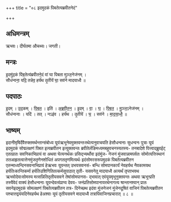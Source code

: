 +++
title = "०८ इदमुदकं पिबतेत्यब्रवीतनेदं"

+++
## अधिमन्त्रम्
ऋभवः। दीर्घतमा औचथ्यः। जगती।

## मन्त्रः
इ॒दमु॑द॒कं पि॑ब॒तेत्य॑ब्रवीतने॒दं वा॑ घा पिबता मुञ्ज॒नेज॑नम् ।  
सौध॑न्वना॒ यदि॒ तन्नेव॒ हर्य॑थ तृ॒तीये॑ घा॒ सव॑ने मादयाध्वै ॥

## पदपाठः
इ॒दम् । उ॒द॒कम् । पि॒ब॒त॒ । इति॑ । अ॒ब्र॒वी॒त॒न॒ । इ॒दम् । वा॒ । घ॒ । पि॒ब॒त॒ । मु॒ञ्ज॒ऽनेज॑नम् ।  
सौध॑न्वनाः । यदि॑ । तत् । नऽइ॑व । हर्य॑थ । तृ॒तीये॑ । घ॒ । सव॑ने । मा॒द॒या॒ध्वै॒ ॥

## भाष्यम्
इदानीमृषिर्देवैरुक्तमर्थन्तान्संबोध्य यूयंऋभूनेवमुक्तवन्तःस्थेत्यनुवाचयति हेसौधन्वनाः सुधन्वनः पुत्राः यूयं इदमुदकं सोद्मलक्षणं पिबत इत्यब्रवीतन इत्युक्तवन्तः ब्रवीतेर्लङिमध्यमबहुवचनस्यतस्य- तनबादेशे पित्त्वाद्ब्रुवईट् एतत्प्रातः सवनिकाभिप्रायं वा अथवा घेत्यनर्थकः प्रसिद्भ्यर्थोवा इदंमुंज- नेजनं मुंजवान्नामपर्वतः सोमोत्पत्तिस्थानं ततआहृतत्वात्तेनमुंजतृणेनशोधितं अपगततृणमित्यर्थः इदंसोमरसरूपमुदकं पिबतेत्यब्रवीतन एतन्माध्यन्दिनसवनाभिप्रायं हेऋभवः यूयन्तत् उभयसवनसं- बन्धि सोमपानकार्यं नेवहर्यथ नैवकामयथ हर्यतिःकान्तिकर्मा हर्यतिउशिगितितत्कर्मसुपाठात् तृती- यसवनेतु मादयाध्वै अत्यर्थं तृप्ताभवथ ऋभवोदेवाःसोमस्य मत्सन्नितितृतीयसवने तेषांसोमपानस- द्भावात् एवंयूयमृभूनुक्तवन्तः अथवा ऋभून्प्रति तस्यैवेदं वाक्यं हेसौधन्वनाः यूयन्देवत्वंप्राप्य देवय- जनंप्रतिसोमपानायरथेनागत्य श्रान्तानश्वान् प्रातः सवनेइदमुदकं सोमलक्षणं पिबतेत्यब्रवीतन तत्र- दिनेच्छथ इदंवा मुंजनेजनं मुंजेनदूषितं वाजिनं पिबतेत्यब्रवीतन पश्चात्तद्वयंयदिनेवहर्यथ हेअश्वाः यूयं तृतीयसवने मादयाध्वै तत्रापिवाजिनप्रचारात् ॥ ८ ॥